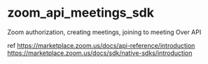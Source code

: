 # zoom_api_meetings_sdk
Zoom authorization, creating meetings, joining to meeting Over API


ref
https://marketplace.zoom.us/docs/api-reference/introduction
https://marketplace.zoom.us/docs/sdk/native-sdks/introduction
